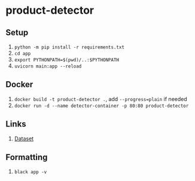 # product-detector

## Setup

1. `python -m pip install -r requirements.txt`
2. `cd app`
3. `export PYTHONPATH=$(pwd)/..:$PYTHONPATH`
2. `uvicorn main:app --reload`

## Docker

1. `docker build -t product-detector .`, add `--progress=plain` if needed
2. `docker run -d --name detector-container -p 80:80 product-detector`

## Links

1. [Dataset](https://drive.google.com/file/d/1iq93lCdhaPUN0fWbLieMtzfB1850pKwd/edit)

## Formatting

1. `black app -v`
